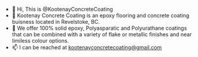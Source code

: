 - 👋 Hi, This is @KootenayConcreteCoating
- 👀 Kootenay Concrete Coating is an epoxy flooring and concrete coating buisness located in Revelstoke, BC.
- 🌱 We offer 100% solid epoxy, Polyasparatic and Polyurathane coatings that can be combined with a variety of flake or metallic finishes and near limiless colour options. 
- 📫 I can be reached at kootenayconcretecoating@gmail.com

<!---
KootenayConcreteCoating/KootenayConcreteCoating is a ✨ special ✨ repository because its `README.md` (this file) appears on your GitHub profile.
You can click the Preview link to take a look at your changes.
--->

